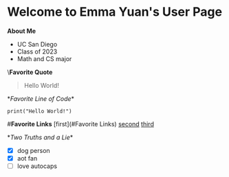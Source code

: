# Welcome to Emma Yuan's User Page

**About Me**
- UC San Diego
- Class of 2023
- Math and CS major

\\**Favorite Quote**
> Hello World!

\**Favorite Line of Code**
```
print("Hello World!")
```

\#**Favorite Links**
[first](#Favorite Links)
[second](https://www.google.com/search?q=recursion&oq=recursion&aqs=chrome..69i57j0i20i263i433j0i131i433j46i433j0i131i433l3j0l2j0i131i433.3320j1j1&sourceid=chrome&ie=UTF-8)
[third](README.md)


\**Two Truths and a Lie**
- [x] dog person
- [x] aot fan
- [ ] love autocaps
